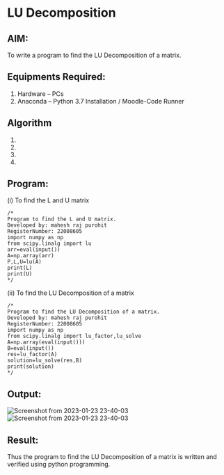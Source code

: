 # LU Decomposition 

## AIM:
To write a program to find the LU Decomposition of a matrix.

## Equipments Required:
1. Hardware – PCs
2. Anaconda – Python 3.7 Installation / Moodle-Code Runner

## Algorithm
1. 
2. 
3. 
4. 

## Program:
(i) To find the L and U matrix
```
/*
Program to find the L and U matrix.
Developed by: mahesh raj purohit
RegisterNumber: 22008605
import numpy as np
from scipy.linalg import lu
arr=eval(input())
A=np.array(arr)
P,L,U=lu(A)
print(L)
print(U)
*/
```
(ii) To find the LU Decomposition of a matrix
```
/*
Program to find the LU Decomposition of a matrix.
Developed by: mahesh raj purohit
RegisterNumber: 22008605
import numpy as np
from scipy.linalg import lu_factor,lu_solve
A=np.array(eval(input()))
B=eval(input())
res=lu_factor(A)
solution=lu_solve(res,B)
print(solution)
*/
```

## Output:
![Screenshot from 2023-01-23 23-40-03](https://user-images.githubusercontent.com/118749665/214117347-18a98b17-8edd-41fe-8e15-9d0491a4673f.png)
![Screenshot from 2023-01-23 23-40-03](https://user-images.githubusercontent.com/118749665/214117372-f15856a7-d423-48f9-9885-8c280e84ff95.png)



## Result:
Thus the program to find the LU Decomposition of a matrix is written and verified using python programming.

